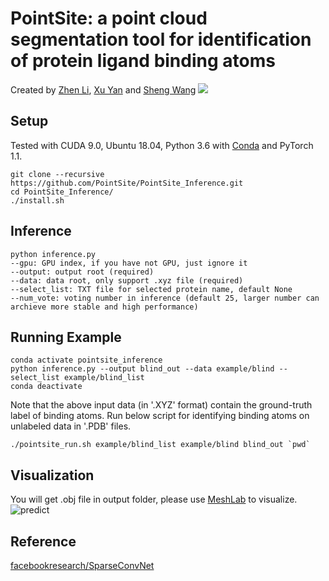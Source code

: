 # PointSite: a point cloud segmentation tool for identification of protein ligand binding atoms
Created by [Zhen Li](https://github.com/icemansina),  [Xu Yan](https://github.com/yanx27) and [Sheng Wang](https://github.com/realbigws)
![](https://raw.githubusercontent.com/PointSite/PointSite_Inference/master/example/pipline.png)


## Setup

Tested with CUDA 9.0, Ubuntu 18.04, Python 3.6 with [Conda](https://www.anaconda.com/) and PyTorch 1.1.

```
git clone --recursive https://github.com/PointSite/PointSite_Inference.git
cd PointSite_Inference/
./install.sh
```

## Inference
 ```
python inference.py 
--gpu: GPU index, if you have not GPU, just ignore it
--output: output root (required)
--data: data root, only support .xyz file (required)
--select_list: TXT file for selected protein name, default None
--num_vote: voting number in inference (default 25, larger number can archieve more stable and high performance)
```

## Running Example
```
conda activate pointsite_inference
python inference.py --output blind_out --data example/blind --select_list example/blind_list
conda deactivate
```

Note that the above input data (in '.XYZ' format) contain the ground-truth label of binding atoms. Run below script for identifying binding atoms on unlabeled data in '.PDB' files.
```
./pointsite_run.sh example/blind_list example/blind blind_out `pwd`
```


## Visualization
You will get .obj file in output folder, please use [MeshLab](http://www.meshlab.net/) to visualize.
![predict](https://raw.githubusercontent.com/PointSite/PointSite_Inference/master/example/result.png)

## Reference
[facebookresearch/SparseConvNet](https://github.com/facebookresearch/SparseConvNet/tree/master/)
